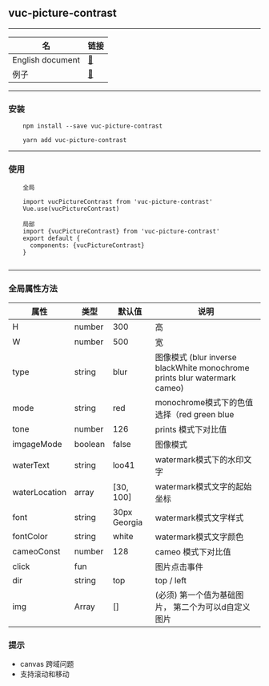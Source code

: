 ## vuc-picture-contrast

---

|   名     |                                链接                                 |
|----------| ------------------------------------------------------------------- |
| English document | [👀](https://github.com/loo41/vuc/blob/master/package/vuc-picture-contrast/README.md)|
|例子| [👀](https://github.com/loo41/Vuc/tree/master/package/vuc-picture-contrast/example)|


---

### 安装

```
    npm install --save vuc-picture-contrast
    
    yarn add vuc-picture-contrast
```

---


### 使用

```
    全局
    
    import vucPictureContrast from 'vuc-picture-contrast'
    Vue.use(vucPictureContrast)
    
    局部
    import {vucPictureContrast} from 'vuc-picture-contrast'
    export default {
      components: {vucPictureContrast}
    }
    
```

---

### 全局属性方法

|   属性   |      类型      |   默认值  |    说明    |
|----------| ------------- | ---------- | ---------- |
| H        | number        | 300        | 高|
| W        | number        | 500        | 宽|
| type     | string        |  blur      |         图像模式 (blur inverse blackWhite monochrome prints blur watermark cameo)   |
| mode     | string        |     red    | monochrome模式下的色值选择（red green blue |
| tone    | number          | 126       | prints 模式下对比值 |
| imgageMode | boolean      | false     | 图像模式 |
|waterText   | string        | loo41    | watermark模式下的水印文字 |
|waterLocation| array      | [30, 100]  | watermark模式文字的起始坐标 |
| font     | string        | 30px Georgia |  watermark模式文字样式     |
| fontColor| string        | white      | watermark模式文字颜色|
|cameoConst | number    | 128           | cameo 模式下对比值 |
| click   | fun           |             | 图片点击事件 |
| dir     | string       | top          | top / left |
| img     | Array        | []           | (必须) 第一个值为基础图片， 第二个为可以d自定义图片     |


### 提示

- canvas 跨域问题
- 支持滚动和移动 
